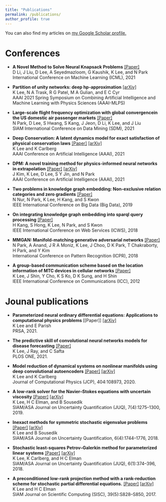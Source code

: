 ```yaml
---
title: "Publications"
permalink: /publications/
author_profile: true
---
```

You can also find my articles on <u><a href="https://scholar.google.com/citations?user=KL89hVQAAAAJ&hl=en">my Google Scholar profile</a>.</u>


Conferences
=====
- <b>A Novel Method to Solve Neural Knapsack Problems</b> [[Paper]](http://proceedings.mlr.press/v139/li21m/li21m.pdf)<br/>
D Li, J Liu, D Lee, A Seyedmazloom, G Kaushik, K Lee, and N Park<br/>
International Conference on Machine Learning (ICML), 2021

- <b>Partition of unity networks: deep hp-approximation</b> [[arXiv]](https://arxiv.org/abs/2101.11256)<br/>
K Lee, N A Trask, R G Patel, M A Gulian, and E C Cyr<br/> 
AAAI 2021 Spring Symposium on Combining Artificial Intelligence and Machine Learning with Physics Sciences (AAAI-MLPS) <br/> 

- <b>Large-scale flight frequency optimization with global convergencein the US domestic air passenger markets</b> [[Paper]](https://epubs.siam.org/doi/pdf/10.1137/1.9781611976700.80) <br/>
N Park, D Lee, S Hwang, S Kang, J Jeon, D Li, K Lee, and J Liu<br/>
SIAM International Conference on Data Mining (SDM), 2021<br/>

- <b>Deep Conservation: A latent dynamics model for exact satisfaction of physical conservation laws</b> [[Paper]](https://ojs.aaai.org/index.php/AAAI/article/view/16102) [[arXiv]](https://arxiv.org/abs/1909.09754)<br/>
K Lee and K Carlberg<br/>
AAAI Conference on Artificial Intelligence (AAAI), 2021<br/>

- <b>DPM: A novel training method for physics-informed neural networks in extrapolation</b> [[Paper]](https://ojs.aaai.org/index.php/AAAI/article/view/16992/16799) [[arXiv]](https://arxiv.org/abs/2012.02681)<br/>
J Kim, K Lee, D Lee, S Y Jin, and N Park<br/> 
AAAI Conference on Artificial Intelligence (AAAI), 2021<br/>

- <b>Two problems in knowledge graph embedding: Non-exclusive relation categories and zero gradients</b> [[Paper]](https://ieeexplore.ieee.org/document/9005966)<br/> 
N Nur, N Park, K Lee, H Kang, and S Kwon<br/> 
IEEE International Conference on Big Data (Big Data), 2019<br/>

- <b>On integrating knowledge graph embedding into sparql query processing</b> [[Paper]](https://ieeexplore.ieee.org/document/8456381)<br/>
H Kang, S Hong, K Lee, N Park, and S Kwon<br/> 
IEEE International Conference on Web Services (ICWS), 2018 <br/>

- <b>MMGAN: Manifold-matching generative adversarial networks</b> [[Paper]](https://ieeexplore.ieee.org/document/8545881)<br/>
N Park, A Anand, J R A Moniz, K Lee, J Choo, D K Park, T Chakraborty, H Park, and Y Kim<br/> 
International Conference on Pattern Recognition (ICPR), 2018<br/>

- <b> A group-based communication scheme based on the location information of MTC devices in cellular networks</b> [[Paper]](https://ieeexplore.ieee.org/document/6364277)<br/>
K Lee, J Shin, Y Cho, K S Ko, D K Sung, and H Shin<br/>
IEEE International Conference on Communications (ICC), 2012<br/>

Jounal publications
=====
- <b> Parameterized neural ordinary differential equations: Applications to computational physics problems </b> [[Paper]] [[arXiv]](https://arxiv.org/pdf/2010.14685.pdf)<br/>
K Lee and E Parish<br/>
PRSA, 2021.<br/> 

- <b> The predictive skill of convolutional neural networks models for disease forecasting</b> [[Paper]](https://journals.plos.org/plosone/article?id=10.1371/journal.pone.0254319) <br/>
K Lee, J Ray, and C Safta<br/>
PLOS ONE, 2021.<br/>


- <b> Model reduction of dynamical systems on nonlinear manifolds using deep convolutional autoencoders</b> [[Paper]](https://www.sciencedirect.com/science/article/pii/S0021999119306783?casa_token=02NNBzIRGlMAAAAA:BpGdU2WMfe_xIapkW7gyG-eNaxYVSTnv0UcVKofU5iWhR9mCIVkXf9HvciaLJ1W5pPfVXLgC8Q) [[arXiv]](https://arxiv.org/pdf/1812.08373.pdf) <br/>
K Lee and K Carlberg<br/>
Journal of Computational Physics (JCP), 404:108973, 2020.<br/> 

- <b> A low-rank solver for the Navier–Stokes equations with uncertain viscosity</b> [[Paper]](https://epubs.siam.org/doi/abs/10.1137/17M1151912) [[arXiv]](https://arxiv.org/abs/1710.05812)<br/>
K Lee, H C Elman, and B Sousedík<br/>
SIAM/ASA Journal on Uncertainty Quantification (JUQ), 7(4):1275–1300, 2019.<br/> 

- <b>Inexact methods for symmetric stochastic eigenvalue problems</b> [[Paper]](https://epubs.siam.org/doi/pdf/10.1137/18M1176026?casa_token=PIpEYkE2d84AAAAA:S8t3dlwEj_4B4C4JIgj2WsDWkb-fOpi4TGSUVAxwpkUa0Pyib3xI50v1H9F3m7bkiB2limKC4A) [[arXiv]](https://arxiv.org/abs/1811.00745)<br/>
K Lee and B Sousedík<br/>
SIAM/ASA Journal on Uncertainty Quantification, 6(4):1744–1776, 2018.<br/> 

- <b>Stochastic least-squares Petrov–Galerkin method for parameterized linear systems</b> [[Paper]](https://epubs.siam.org/doi/abs/10.1137/17M1110729) [[arXiv]](https://arxiv.org/abs/1701.01492)<br/>
K Lee, K Carlberg, and H C Elman<br/>
SIAM/ASA Journal on Uncertainty Quantification (JUQ), 6(1):374–396, 2018.<br/>

- <b>A preconditioned low-rank projection method with a rank-reduction scheme for stochastic partial differential equations.</b> [[Paper]](https://epubs.siam.org/doi/abs/10.1137/16M1075582) [[arXiv]](https://arxiv.org/abs/1605.05297)<br/>
K Lee and H C Elman<br/>
SIAM Journal on Scientific Computing (SISC), 39(5):S828–S850, 2017.<br/>
